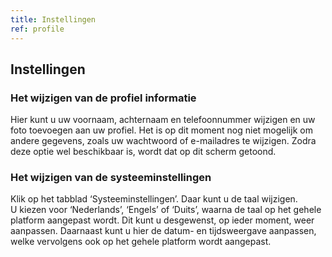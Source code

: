```yaml
---
title: Instellingen
ref: profile
---
```


## Instellingen

### Het wijzigen van de profiel informatie
Hier kunt u uw voornaam, achternaam en telefoonnummer wijzigen en uw foto toevoegen aan uw profiel. Het is op dit moment nog niet mogelijk om andere gegevens, zoals uw wachtwoord of e-mailadres te wijzigen. Zodra deze optie wel beschikbaar is, wordt dat op dit scherm getoond.


### Het wijzigen van de systeeminstellingen
Klik op het tabblad ‘Systeeminstellingen’. Daar kunt u de taal wijzigen. U kiezen voor ‘Nederlands’, ‘Engels’ of ‘Duits’, waarna de taal op het gehele platform aangepast wordt. Dit kunt u desgewenst, op ieder moment, weer aanpassen. Daarnaast kunt u hier de datum- en tijdsweergave aanpassen, welke vervolgens ook op het gehele platform wordt aangepast.
